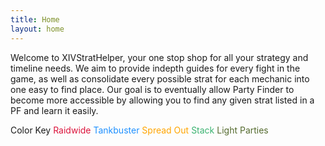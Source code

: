 ```yaml
---
title: Home
layout: home
---
```

Welcome to XIVStratHelper, your one stop shop for all your strategy and timeline needs. We aim to provide indepth guides for every fight in the game, as well as consolidate every possible strat for each mechanic into one easy to find place. Our goal is to eventually allow Party Finder to become more accessible by allowing you to find any given strat listed in a PF and learn it easily.

Color Key
<font color="Crimson">Raidwide</font>
<font color="DodgerBlue">Tankbuster</font>
<font color="Orange">Spread Out</font>
<font color="MediumSeaGreen">Stack</font>
<font color="DarkOliveGreen">Light Parties</font>
